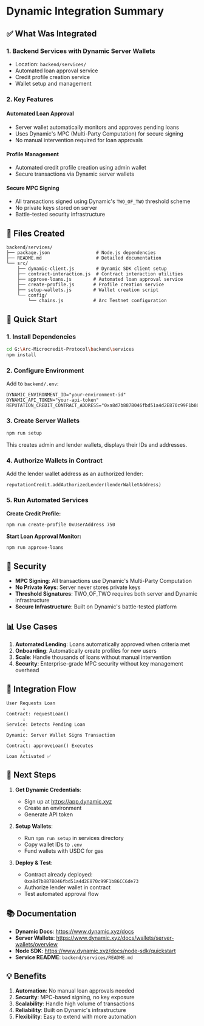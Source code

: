 # Dynamic Integration Summary

## ✅ What Was Integrated

### 1. **Backend Services with Dynamic Server Wallets**
   - Location: `backend/services/`
   - Automated loan approval service
   - Credit profile creation service
   - Wallet setup and management

### 2. **Key Features**

#### Automated Loan Approval
- Server wallet automatically monitors and approves pending loans
- Uses Dynamic's MPC (Multi-Party Computation) for secure signing
- No manual intervention required for loan approvals

#### Profile Management
- Automated credit profile creation using admin wallet
- Secure transactions via Dynamic server wallets

#### Secure MPC Signing
- All transactions signed using Dynamic's `TWO_OF_TWO` threshold scheme
- No private keys stored on server
- Battle-tested security infrastructure

## 📁 Files Created

```
backend/services/
├── package.json                 # Node.js dependencies
├── README.md                    # Detailed documentation
└── src/
    ├── dynamic-client.js        # Dynamic SDK client setup
    ├── contract-interaction.js  # Contract interaction utilities
    ├── approve-loans.js        # Automated loan approval service
    ├── create-profile.js       # Profile creation service
    ├── setup-wallets.js        # Wallet creation script
    └── config/
        └── chains.js           # Arc Testnet configuration
```

## 🚀 Quick Start

### 1. Install Dependencies
```bash
cd G:\Arc-Microcredit-Protocol\backend\services
npm install
```

### 2. Configure Environment
Add to `backend/.env`:
```env
DYNAMIC_ENVIRONMENT_ID="your-environment-id"
DYNAMIC_API_TOKEN="your-api-token"
REPUTATION_CREDIT_CONTRACT_ADDRESS="0xa8d7b887B046fbd51a4d2E870c99F1b86CC6de73"
```

### 3. Create Server Wallets
```bash
npm run setup
```
This creates admin and lender wallets, displays their IDs and addresses.

### 4. Authorize Wallets in Contract
Add the lender wallet address as an authorized lender:
```solidity
reputationCredit.addAuthorizedLender(lenderWalletAddress)
```

### 5. Run Automated Services

**Create Credit Profile:**
```bash
npm run create-profile 0xUserAddress 750
```

**Start Loan Approval Monitor:**
```bash
npm run approve-loans
```

## 🔐 Security

- **MPC Signing**: All transactions use Dynamic's Multi-Party Computation
- **No Private Keys**: Server never stores private keys
- **Threshold Signatures**: TWO_OF_TWO requires both server and Dynamic infrastructure
- **Secure Infrastructure**: Built on Dynamic's battle-tested platform

## 📊 Use Cases

1. **Automated Lending**: Loans automatically approved when criteria met
2. **Onboarding**: Automatically create profiles for new users
3. **Scale**: Handle thousands of loans without manual intervention
4. **Security**: Enterprise-grade MPC security without key management overhead

## 🔄 Integration Flow

```
User Requests Loan
      ↓
Contract: requestLoan()
      ↓
Service: Detects Pending Loan
      ↓
Dynamic: Server Wallet Signs Transaction
      ↓
Contract: approveLoan() Executes
      ↓
Loan Activated ✅
```

## 📝 Next Steps

1. **Get Dynamic Credentials**:
   - Sign up at https://app.dynamic.xyz
   - Create an environment
   - Generate API token

2. **Setup Wallets**:
   - Run `npm run setup` in services directory
   - Copy wallet IDs to `.env`
   - Fund wallets with USDC for gas

3. **Deploy & Test**:
   - Contract already deployed: `0xa8d7b887B046fbd51a4d2E870c99F1b86CC6de73`
   - Authorize lender wallet in contract
   - Test automated approval flow

## 📚 Documentation

- **Dynamic Docs**: https://www.dynamic.xyz/docs
- **Server Wallets**: https://www.dynamic.xyz/docs/wallets/server-wallets/overview
- **Node SDK**: https://www.dynamic.xyz/docs/node-sdk/quickstart
- **Service README**: `backend/services/README.md`

## 💡 Benefits

1. **Automation**: No manual loan approvals needed
2. **Security**: MPC-based signing, no key exposure
3. **Scalability**: Handle high volume of transactions
4. **Reliability**: Built on Dynamic's infrastructure
5. **Flexibility**: Easy to extend with more automation

